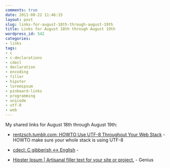 ```yaml
---
comments: true
date: 2011-08-22 11:46:15
layout: post
slug: links-for-august-18th-through-august-19th
title: Links for August 18th through August 19th
wordpress_id: 542
categories:
- links
tags:
- c
- c-declarations
- cdecl
- declaration
- encoding
- filler
- hipster
- loremipsum
- pinboard-links
- programming
- unicode
- utf-8
- web
---
```


My shared links for August 18th through August 19th:






  * [rentzsch.tumblr.com: HOWTO Use UTF-8 Throughout Your Web Stack](http://rentzsch.tumblr.com/post/9133498042/howto-use-utf-8-throughout-your-web-stack) - HOWTO make sure your whole stack is using UTF-8


  * [cdecl: C gibberish ↔ English](http://cdecl.org/) - 


  * [Hipster Ipsum | Artisanal filler text for your site or project.](http://hipsteripsum.me/) - Genius



